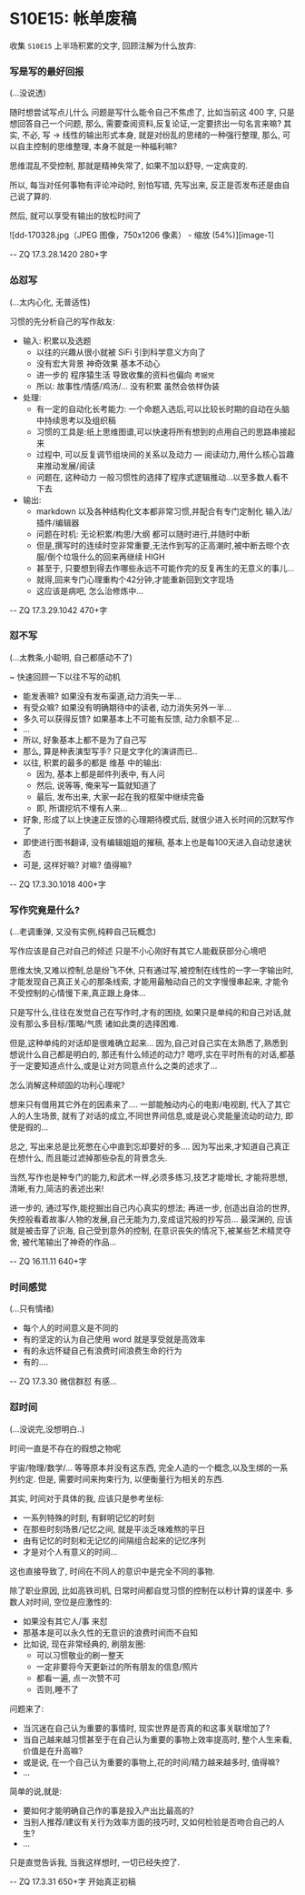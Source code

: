 # S10E15: 帐单废稿

收集 `S10E15` 上半场积累的文字, 回顾注解为什么放弃:

### 写是写的最好回报
(...没说透)

随时想尝试写点儿什么
问题是写什么能令自己不焦虑了,
比如当前这 400 字, 只是想回答自己一个问题,
那么, 需要查阅资料,反复论证,一定要挤出一句名言来嘛?
其实, 不必, 写 -> 线性的输出形式本身, 就是对纷乱的思绪的一种强行整理,
那么, 可以自主控制的思维整理, 本身不就是一种福利嘛?

思维混乱不受控制, 那就是精神失常了,
如果不加以舒导, 一定病变的.

所以, 每当对任何事物有评论冲动时, 别怕写错,
先写出来, 反正是否发布还是由自己说了算的.

然后, 就可以享受有输出的放松时间了

![dd-170328.jpg（JPEG 图像，750x1206 像素） - 缩放 (54%)][image-1]

-- ZQ 17.3.28.1420 280+字

### 怂怼写
(...太内心化, 无普适性)


习惯的先分析自己的写作敌友:

- 输入: 积累以及选题
    - 以往的兴趣从很小就被 SiFi 引到科学意义方向了
    - 没有宏大背景 神奇效果 基本不动心
    - 进一步的 程序猿生活 导致收集的资料也偏向 `考据党`
    - 所以: 故事性/情感/鸡汤/… 没有积累 虽然会依样伪装
- 处理:
    - 有一定的自动化长考能力: 一个命题入选后,可以比较长时期的自动在头脑中持续思考以及组织稿
    - 习惯的工具是:纸上思维图谱,可以快速将所有想到的点用自己的思路串接起来
    - 过程中, 可以反复调节组块间的关系以及动力 — 阅读动力,用什么核心旨趣来推动发展/阅读
    - 问题在, 这种动力 一般习惯性的选择了程序式逻辑推动...以至多数人看不下去
- 输出:
    - markdown 以及各种结构化文本都非常习惯,并配合有专门定制化 输入法/插件/编辑器
    - 问题在时机: 无论积累/构思/大纲 都可以随时进行,并随时中断
    - 但是,撰写时的连续时空非常重要,无法作到写的正高潮时,被中断去晾个衣服/倒个垃圾什么的回来再继续 HIGH
    - 甚至于, 只要想到得去作哪些永远不可能作完的反复再生的无意义的事儿…
    - 就得,回来专门心理重构个42分钟,才能重新回到文字现场
    - 这应该是病吧, 怎么治修炼中…

-- ZQ 17.3.29.1042 470+字


### 怼不写
(...太教条,小聪明, 自己都感动不了)

~ 快速回顾一下以往不写的动机

- 能发表嘛? 如果没有发布渠道,动力消失一半...
- 有受众嘛? 如果没有明确期待中的读者, 动力消失另外一半...
- 多久可以获得反馈? 如果基本上不可能有反馈, 动力余额不足...
- ...
- 所以, 好象基本上都不是为了自己写
- 那么, 算是种表演型写手? 只是文字化的演讲而已..
- 以往, 积累的最多的都是 维基 中的输出:
    + 因为, 基本上都是邮件列表中, 有人问
    + 然后, 说等等, 俺来写一篇就知道了
    + 最后, 发布出来, 大家一起在我的框架中继续完备
    + 即, 所谓挖坑不埋有人来...
- 好象, 形成了以上快速正反馈的心理期待模式后, 就很少进入长时间的沉默写作了
- 即使进行图书翻译, 没有编辑姐姐的摧稿, 基本上也是每100天进入自动怠速状态
- 可是, 这样好嘛? 对嘛? 值得嘛?

-- ZQ 17.3.30.1018 400+字

### 写作究竟是什么?
(...老调重弹, 又没有实例,纯粹自己玩概念)

写作应该是自己对自己的倾述
只是不小心刚好有其它人能截获部分心境吧

思维太快,又难以控制,总是纷飞不休,
只有通过写,被控制在线性的一字一字输出时,
才能发现自己真正关心的那条线索,
才能用最触动自己的文字慢慢串起来,
才能令不受控制的心情慢下来,真正跟上身体...

只是写什么,往往在发觉自己在写作时,才有的困挠,
如果只是单纯的和自己对话,就没有那么多目标/策略/气质 诸如此类的选择困难.

但是,这种单纯的对话却是很难确立起来...
因为,自己对自己实在太熟悉了,熟悉到想说什么自己都是明白的,
那还有什么倾述的动力?
嗯哼,实在平时所有的对话,都基于一定要知道点什么,或是让对方同意点什么之类的述求了...

怎么消解这种顽固的功利心理呢?

想来只有借用其它外在的因素来了....
一部能触动内心的电影/电视剧, 代入了其它人的人生场景,
就有了对话的成立,不同世界间信息,或是说心灵能量流动的动力,
即使是徦的...

总之, 写出来总是比死憋在心中直到忘却要好的多....
因为写出来,才知道自己真正在想什么,
而且能过滤掉那些杂乱的背景念头.

当然,写作也是种专门的能力,和武术一样,必须多练习,技艺才能增长,
才能将思想,清晰,有力,简洁的表述出来!

进一步的, 通过写作,能挖掘出自己内心真实的想法;
再进一步, 创造出自洽的世界,失控般看着故事/人物的发展,自己无能为力,变成诅咒般的抄写员...
最深渊的, 应该就是被击穿了识海, 自己受到意外的控制, 在意识丧失的情况下,被某些艺术精灵夺舍, 被代笔输出了神奇的作品...

-- ZQ 16.11.11 640+字

### 时间感觉
(...只有情绪)

- 每个人的时间意义是不同的
- 有的坚定的认为自己使用 word 就是享受就是高效率
- 有的永远怀疑自己有浪费时间浪费生命的行为
- 有的....

-- ZQ 17.3.30 微信群怼 有感...

### 怼时间
(...没说完,没想明白..)

时间一直是不存在的徦想之物呢

宇宙/物理/数学/... 等等原本并没有这东西, 完全人造的一个概念,以及生绑的一系列约定.
但是, 需要时间来拘束行为, 以便衡量行为相关的东西.

其实, 时间对于具体的我, 应该只是参考坐标:

- 一系列特殊的时刻, 有鲜明记忆的时刻
- 在那些时刻场景/记忆之间, 就是平淡乏味难熬的平日
- 由有记忆的时刻和无记忆的间隔组合起来的记忆序列
- 才是对个人有意义的时间...

这也直接导致了, 时间在不同人的意识中是完全不同的事物.

除了职业原因, 比如高铁司机, 日常时间都自觉习惯的控制在以秒计算的误差中.
多数人对时间, 空位是应激性的:

- 如果没有其它人/事 来怼
- 那基本是可以永久性的无意识的浪费时间而不自知
- 比如说, 现在非常经典的, 刷朋友圈:
    + 可以习惯敬业的刷一整天
    + 一定非要将今天更新过的所有朋友的信息/照片
    + 都看一遍, 点一次赞不可
    + 否则,睡不了

问题来了:

- 当沉迷在自己认为重要的事情时, 现实世界是否真的和这事关联增加了?
- 当自己越来越习惯甚至于在自己认为重要的事物上效率提高时, 整个人生来看, 价值是在升高嘛?
- 或是说, 在一个自己认为重要的事物上,花的时间/精力越来越多时, 值得嘛?
- ...

简单的说,就是:

- 要如何才能明确自己作的事是投入产出比最高的?
- 当别人推荐/建议有关行为效率方面的技巧时, 又如何检验是否吻合自己的人生?
- ...

只是直觉告诉我, 当我这样想时, 一切已经失控了.

-- ZQ 17.3.31 650+字 开始真正初稿

